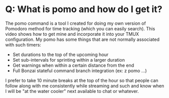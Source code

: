 # Q: What is pomo and how do I get it?

The pomo command is a tool I created for doing my own version of Pomodoro method for time tracking (which you can easily search). This video shows how to get mine and incorporate it into your TMUX configuration. My pomo has some things that are not normally associated with such timers:

* Set durations to the top of the upcoming hour
* Set sub-intervals for sprinting within a larger duration
* Get warnings when within a certain distance from the end
* Full Bonzai stateful command branch integration (ex: z pomo ...)

I prefer to take 10 minute breaks at the top of the hour so that people can follow along with me consistently while streaming and such and know when I will be "at the water cooler" next available to chat or whatever.
